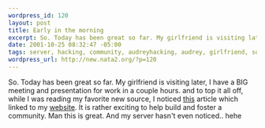 ```yaml
--- 
wordpress_id: 120
layout: post
title: Early in the morning
excerpt: So. Today has been great so far. My girlfriend is visiting later, I have a BIG meeting and presentation for work in a couple hours. and to top it all off, while I was reading my favorite new source, I noticed this article which linked to my website. It is rather ex...
date: 2001-10-25 08:32:47 -05:00
tags: server, hacking, community, audreyhacking, audrey, girlfriend, source
wordpress_url: http://new.nata2.org/?p=120
---
```

So. Today has been great so far. My girlfriend is visiting later, I have a BIG meeting and presentation for work in a couple hours. and to top it all off, while I was reading my favorite new source, I noticed <a href="http://slashdot.org/article.pl?sid=01/10/25/1222257&mode=thread&threshold=-1">this</a> article which linked to my <a href="http://www.audreyhacking.com">website</a>. It is rather exciting to help build and foster a community. Man this is great. And my server hasn't even noticed.. hehe
